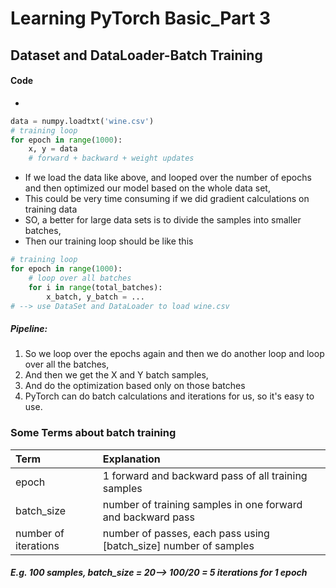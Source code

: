# Learning PyTorch Basic_Part 3
##  Dataset and DataLoader-Batch Training
#### Code
* 
```python
data = numpy.loadtxt('wine.csv')
# training loop
for epoch in range(1000):
    x, y = data
    # forward + backward + weight updates
```
* If we load the data like above, and looped over the number of epochs and then optimized our model based on the whole data set,
* This could be very time consuming if we did gradient calculations on training data
* SO, a better for large data sets is to divide the samples into smaller batches, 
* Then our training loop should be like this
```python
# training loop 
for epoch in range(1000):
    # loop over all batches
    for i in range(total_batches):
        x_batch, y_batch = ...
# --> use DataSet and DataLoader to load wine.csv    
```
##### Pipeline:
1. So we loop over the epochs again and then we do another loop and loop over all the batches,
2. And then we get the X and Y batch samples,
3. And do the optimization based only on those batches
4. PyTorch can do batch calculations and iterations for us, so it's easy to use.
### Some Terms about batch training
|Term | Explanation |
| :-----| :----------|
| epoch | 1 forward and backward pass of all training samples |
| batch_size | number of training samples in one forward and backward pass |
| number of iterations | number of passes, each pass using [batch_size] number of samples |
##### E.g. 100 samples, batch_size = 20--> 100/20 = 5 iterations for 1 epoch
